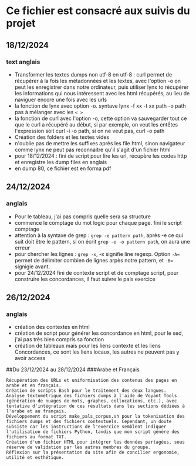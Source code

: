 # Ce fichier est consacré aux suivis du projet
## 18/12/2024
### text anglais
- Transformer les textes dumps non utf-8 en utf-8 : curl permet de récupérer à la fois les métadonnées et les textes, avec l'option -o on peut les enregistrer dans notre ordinateur, puis utiliser lynx to récupérer les informations qui nous intéressent avec les html récupérés, au lieu de naviguer encore une fois avec les urls
- la fonction de lynx avec option -o. syntave lynx -f xx -t xx path -o path pas à mélanger avec les `< >`
- la fonction de curl avec l'option -o, cette option va sauvegarder tout ce que le curl a récupéré au début, si par exemple, on veut les entếtes l'expression soit curl -i -o path, si on ne veut pas, curl -o path
- Création des folders et les textes vides
- n'oublie pas de mettre les suffixes après les file html, sinon navigateur comme lynx ne peut pas reconnaitre qu'il s'agit d'un fichier html
- pour 18/12/2024 : fini de script pour lire les url, récupère les codes http  et enregistre les dump files en anglais
- en dump 80, ce fichier est en forma pdf
## 24/12/2024
### anglais
- Pour le tableau, j'ai pas compris quelle sera sa structure 
- commence le comptage du mot logic pour chaque page. fini le script comptage 
- attention à la syntaxe de grep : `grep -e pattern path`, après -e ce qui suit doit être le pattern, si on écrit `grep -e -o pattern path`, on aura une erreur
- pour chercher les lignes : `grep -x`, -x signifie line regexp. Option `-A=` permet de délimiter combien de lignes arpès notre pattern, et `-B=` signigie avant. 
- pour 24/12/2024 fini de contexte script et de comptage script, pour construire les concordances, il faut suivre le pals exercice
## 26/12/2024
### anglais
- création des contextes en html
- création de script pour générer les concordance en html, pour le sed, j'ai pas très bien compris sa fonction
- création de tableaux mais pour les liens contexte et les liens Concordances, ce sont les liens locaux, les autres ne peuvent pas y avoir access

##Du 23/12/2024 au 28/12/2024
###Arabe et Français

    Récupération des URLs et uniformisation des contenus des pages en arabe et en français.
    Création de scripts Bash pour le traitement des deux langues.
    Analyse textométrique des fichiers dumps à l'aide de Voyant Tools (génération de nuages de mots, graphes, collocations, etc.), avec tentative d'intégration de ces résultats dans les sections dédiées à l'arabe et au français.
    Développement du script make_pals_corpus.sh pour la tokenisation des fichiers dumps et des fichiers contextuels. Cependant, un doute subsiste car les instructions de l'exercice semblent indiquer l'utilisation de fichiers Python, tandis que mon script génère des fichiers au format TXT.
    Création d'un fichier HTML pour intégrer les données partagées, sous réserve de validation par les autres membres du groupe.
    Réflexion sur la présentation du site afin de concilier ergonomie, utilité et esthétique.
